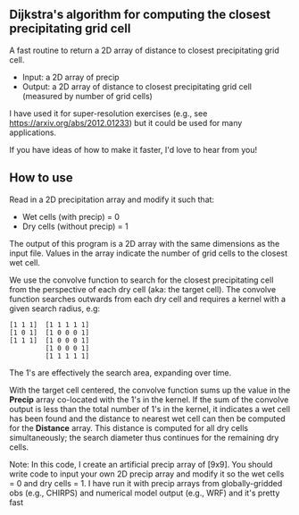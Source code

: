 ## Dijkstra's algorithm for computing the closest precipitating grid cell

A fast routine to return a 2D array of distance to closest precipitating grid cell.

* Input: a 2D array of precip
* Output: a 2D array of distance to closest precipitating grid cell (measured by number of grid cells)

I have used it for super-resolution exercises (e.g., see https://arxiv.org/abs/2012.01233) but it could be used for many applications.

If you have ideas of how to make it faster, I'd love to hear from you!

## How to use

Read in a 2D precipitation array and modify it such that: 
* Wet cells (with precip) = 0
* Dry cells (without precip) = 1

The output of this program is a 2D array with the same dimensions as the input file. Values in the 
array indicate the number of grid cells to the closest wet cell.

We use the convolve function to search for the closest precipitating cell from the perspective of each dry cell (aka: the target cell).
The convolve function searches outwards from each dry cell and requires a kernel with a given search radius, e.g:

```
[1 1 1]  [1 1 1 1 1]
[1 0 1]  [1 0 0 0 1]
[1 1 1]  [1 0 0 0 1]
         [1 0 0 0 1]
         [1 1 1 1 1]
```

The 1's are effectively the search area, expanding over time. 

With the target cell centered, the convolve function sums up the value in the **Precip** array 
co-located with the 1's in the kernel. If the sum of the convolve output is less than the total 
number of 1's in the kernel, it indicates a wet cell has been found and the distance to nearest wet cell 
can then be computed for the **Distance** array. This distance is computed for all dry cells simultaneously; 
the search diameter thus continues for the remaining dry cells.

Note: In this code, I create an artificial precip array of [9x9]. You should write code to input your own 2D precip array and modify it so the wet cells = 0 and dry cells = 1. I have run it with precip arrays from globally-gridded obs (e.g., CHIRPS) and numerical model output (e.g., WRF) and it's pretty fast  
